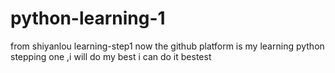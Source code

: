 # python-learning-1
from shiyanlou learning-step1
now the github platform is my learning python stepping one ,i will do my best  i can do it bestest
